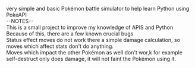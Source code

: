 very simple and basic Pokémon battle simulator to help learn Python using PokeAPI\
--NOTES--\
This is a small project to improve my knowledge of APIS and Python\
Because of this, there are a few known crucial bugs\
Status effect moves do not work there a simple damage calculation, so moves which affect stats don't do anything.\
Moves which impact the other Pokémon as well don't wor,k for example self-destruct only does damage, it will not faint the 
Pokémon using it.
